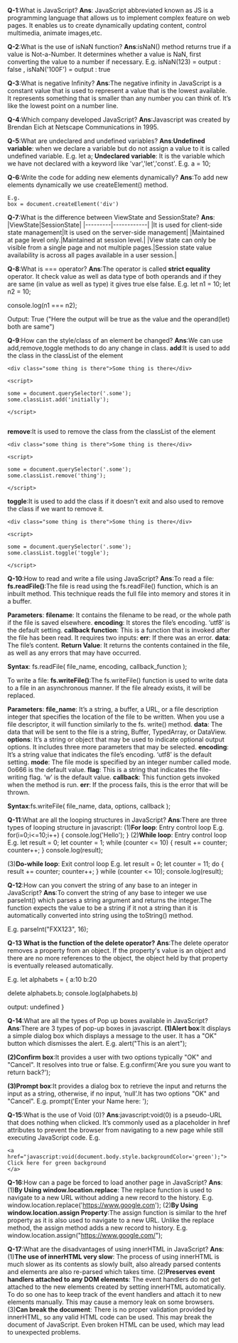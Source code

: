 **Q-1**:What is JavaScript?
**Ans**: JavaScript abbreviated known as JS is a programming language that allows us to implement complex feature on web pages. It enables us to create dynamically updating content, control multimedia, animate images,etc.

**Q-2**:What is the use of isNaN function?
**Ans**:isNaN() method returns true if a value is Not-a-Number. It determines whether a value is NaN, first converting the value to a number if necessary.
E.g. isNaN(123) = output : false , isNaN('100F') = output : true

**Q-3**:What is negative Infinity?
**Ans**:The negative infinity in JavaScript is a constant value that is used to represent a value that is the lowest available. It represents something that is smaller than any number you can think of. It’s like the lowest point on a number line.

**Q-4**:Which company developed JavaScript?
**Ans**:Javascript was created by Brendan Eich at Netscape Communications in 1995.

**Q-5**:What are undeclared and undefined variables?
**Ans**:**Undefined variable**: when we declare a variable but do not assign a value to it is called undefined variable. E.g. let a;
**Undeclared variable**: It is the variable which we have not declared with a keyword like 'var','let','const'. E.g. a = 10;

**Q-6**:Write the code for adding new elements dynamically?
**Ans**:To add new elements dynamically we use createElement() method.

```
E.g.
box = document.createElement('div')
```

**Q-7**:What is the difference between ViewState and SessionState?
**Ans**:
|ViewState|SessionState|
|---------|------------|
|It is used for client-side state management|It is used on the server-side management|
|Maintained at page level only.|Maintained at session level.|
|View state can only be visible from a single page and not multiple pages.|Session state value availability is across all pages available in a user session.|

**Q-8**:What is === operator?
**Ans**:The operator is called **strict equality** operator. It check value as well as data type of both operands and if they are same (in value as well as type) it gives true else false.
E.g.
let n1 = 10;
let n2 = 10;

console.log(n1 === n2);

Output: True ("Here the output will be true as the value and the operand(let) both are same")

**Q-9**:How can the style/class of an element be changed?
**Ans**:We can use add,remove,toggle methods to do any change in class.
**add**:It is used to add the class in the classList of the element

```
<div class="some thing is there">Some thing is there</div>

<script>

some = document.querySelector('.some');
some.classList.add('initially');

</script>


```

**remove**:It is used to remove the class from the classList of the element

```
<div class="some thing is there">Some thing is there</div>

<script>

some = document.querySelector('.some');
some.classList.remove('thing');

</script>
```

**toggle**:It is used to add the class if it doesn't exit and also used to remove the class if we want to remove it.

```
<div class="some thing is there">Some thing is there</div>

<script>

some = document.querySelector('.some');
some.classList.toggle('toggle');

</script>
```

**Q-10**:How to read and write a file using JavaScript?
**Ans**:To read a file:
**fs.readFile()**:The file is read using the fs.readFile() function, which is an inbuilt method. This technique reads the full file into memory and stores it in a buffer.

**Parameters**:
**filename**: It contains the filename to be read, or the whole path if the file is saved elsewhere.
**encoding**: It stores the file’s encoding. ‘utf8’ is the default setting.
**callback function**: This is a function that is invoked after the file has been read. It requires two inputs:
**err**: If there was an error.
**data**: The file’s content.
**Return Value**: It returns the contents contained in the file, as well as any errors that may have occurred.

**Syntax**:
fs.readFile( file_name, encoding, callback_function );

To write a file:
**fs.writeFile()**:The fs.writeFile() function is used to write data to a file in an asynchronous manner. If the file already exists, it will be replaced.

**Parameters**:
**file_name**: It’s a string, a buffer, a URL, or a file description integer that specifies the location of the file to be written. When you use a file descriptor, it will function similarly to the fs. write() method.
**data**: The data that will be sent to the file is a string, Buffer, TypedArray, or DataView.
**options**: It’s a string or object that may be used to indicate optional output options. It includes three more parameters that may be selected.
**encoding**: It’s a string value that indicates the file’s encoding. ‘utf8’ is the default setting.
**mode**: The file mode is specified by an integer number called mode. 0o666 is the default value.
**flag**: This is a string that indicates the file-writing flag. ‘w’ is the default value.
**callback**: This function gets invoked when the method is run.
**err**: If the process fails, this is the error that will be thrown.

**Syntax**:fs.writeFile( file_name, data, options, callback );

**Q-11**:What are all the looping structures in JavaScript?
**Ans**:There are three types of looping structure in javascript:
(1)**For loop**: Entry control loop
E.g.
for(i=0;i<=10;i++)
{
console.log('Hello');
}
(2)**While loop**: Entry control loop
E.g.
let result = 0;
let counter = 1;
while (counter <= 10) {
result += counter;
counter++;
}
console.log(result);

(3)**Do-while loop**: Exit control loop
E.g.
let result = 0;
let counter = 11;
do {
result += counter;
counter++;
} while (counter <= 10);
console.log(result);

**Q-12**:How can you convert the string of any base to an integer in JavaScript?
**Ans**:To convert the string of any base to integer we use parseInt() which parses a string argument and returns the integer.The function expects the value to be a string if it not a string than it is automatically converted into string using the toString() method.

E.g. parseInt("FXX123", 16);

**Q-13 What is the function of the delete operator?**
**Ans**:The delete operator removes a property from an object. If the property's value is an object and there are no more references to the object, the object held by that property is eventually released automatically.

E.g. let alphabets = {
a:10
b:20

delete alphabets.b;
console.log(alphabets.b)

output: undefined
}

**Q-14**:What are all the types of Pop up boxes available in JavaScript?
**Ans**:There are 3 types of pop-up boxes in javascript.
**(1)Alert box**:It displays a simple dialog box which displays a message to the user. It has a "OK" button which dismisses the alert.
E.g. alert("This is an alert");

**(2)Confirm box**:It provides a user with two options typically "OK" and "Cancel". It resolves into true or false.
E.g.confirm('Are you sure you want to return back?');

**(3)Prompt box**:It provides a dialog box to retrieve the input and returns the input as a string, otherwise, if no input, ‘null’.It has two options "OK" and "Cancel".
E.g. prompt('Enter your Name here: ');

**Q-15**:What is the use of Void (0)?
**Ans**:javascript:void(0) is a pseudo-URL that does nothing when clicked. It’s commonly used as a placeholder in href attributes to prevent the browser from navigating to a new page while still executing JavaScript code.
E.g.

```
<a href="javascript:void(document.body.style.backgroundColor='green');">
Click here for green background
</a>
```

**Q-16**:How can a page be forced to load another page in JavaScript?
**Ans**:(1)**By Using window.location.replace**: The replace function is used to navigate to a new URL without adding a new record to the history.
E.g. window.location.replace('https://www.google.com');
(2)**By Using window.location.assign Property**:The assign function is similar to the href property as it is also used to navigate to a new URL.
Unlike the replace method, the assign method adds a new record to history.
E.g. window.location.assign("https://www.google.com/");

**Q-17**:What are the disadvantages of using innerHTML in JavaScript?
**Ans**:(1)**The use of innerHTML very slow**: The process of using innerHTML is much slower as its contents as slowly built, also already parsed contents and elements are also re-parsed which takes time.
(2)**Preserves event handlers attached to any DOM elements**: The event handlers do not get attached to the new elements created by setting innerHTML automatically. To do so one has to keep track of the event handlers and attach it to new elements manually. This may cause a memory leak on some browsers.
(3)**Can break the document**: There is no proper validation provided by innerHTML, so any valid HTML code can be used. This may break the document of JavaScript. Even broken HTML can be used, which may lead to unexpected problems.
